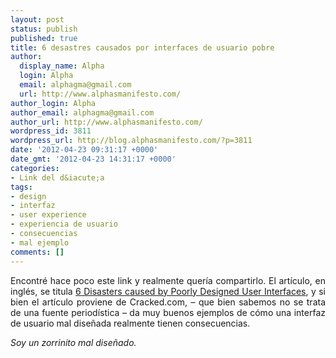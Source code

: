 ```yaml
---
layout: post
status: publish
published: true
title: 6 desastres causados por interfaces de usuario pobre
author:
  display_name: Alpha
  login: Alpha
  email: alphagma@gmail.com
  url: http://www.alphasmanifesto.com/
author_login: Alpha
author_email: alphagma@gmail.com
author_url: http://www.alphasmanifesto.com/
wordpress_id: 3811
wordpress_url: http://blog.alphasmanifesto.com/?p=3811
date: '2012-04-23 09:31:17 +0000'
date_gmt: '2012-04-23 14:31:17 +0000'
categories:
- Link del d&iacute;a
tags:
- design
- interfaz
- user experience
- experiencia de usuario
- consecuencias
- mal ejemplo
comments: []
---
```

<p style="text-align: justify;">Encontr&eacute; hace poco este link y realmente quer&iacute;a compartirlo. El art&iacute;culo, en ingl&eacute;s, se titula <a href="http://www.cracked.com/article_19776_6-disasters-caused-by-poorly-designed-user-interfaces.html">6 Disasters caused by Poorly Designed User Interfaces</a>, y si bien el art&iacute;culo proviene de Cracked.com,&nbsp;&ndash; que bien sabemos no se trata de una fuente period&iacute;stica&nbsp;&ndash; da muy buenos ejemplos de c&oacute;mo una interfaz de usuario mal dise&ntilde;ada realmente tienen consecuencias.</p>
<p style="text-align: justify;"><em>Soy un zorrinito mal dise&ntilde;ado.</em></p>
